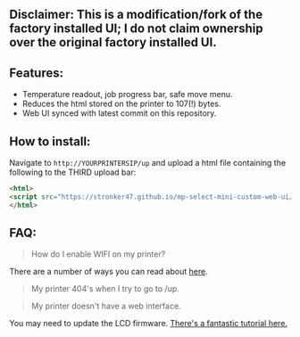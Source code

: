 ## Disclaimer: This is a modification/fork of the factory installed UI; I do not claim ownership over the original factory installed UI. 

## Features:
* Temperature readout, job progress bar, safe move menu.
* Reduces the html stored on the printer to 107(!) bytes.
* Web UI synced with latest commit on this repository.

## How to install:
Navigate to `http://YOURPRINTERSIP/up` and upload a html file containing the following to the THIRD upload bar:
```html
<html>
<script src="https://stronker47.github.io/mp-select-mini-custom-web-ui/deploy.js"></script>
</html>
```

## FAQ:
> How do I enable WIFI on my printer?

There are a number of ways you can read about [here](http://mpselectmini.com/wifi).
> My printer 404's when I try to go to /up.

> My printer doesn't have a web interface.

You may need to update the LCD firmware. [There's a fantastic tutorial here.](http://mpselectmini.com/ui_controller)


